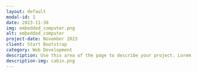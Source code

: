 ```yaml
---
layout: default
modal-id: 1
date: 2023-11-30
img: embedded_computer.png
alt: embedded_computer
project-date: November 2023
client: Start Bootstrap
category: Web Development
description: Use this area of the page to describe your project. Lorem ipsum dolor sit amet, consectetur adipisicing elit. Mollitia neque assumenda ipsam nihil, molestias magnam, recusandae quos quis inventore quisquam velit asperiores, vitae? Reprehenderit soluta, eos quod consequuntur itaque. Nam. 
description-img: cabin.png
---
```

